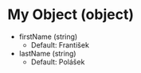 # My Object (object)

- firstName (string)
    - Default: František
- lastName (string)
    - Default: Polášek
